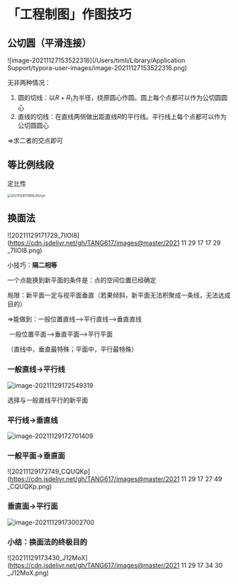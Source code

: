 # 「工程制图」作图技巧

## 公切圆（平滑连接）

![image-20211127153522316](/Users/timli/Library/Application Support/typora-user-images/image-20211127153522316.png)

无非两种情况：

1. 圆的切线：以$R+R_1$为半径，绕原圆心作圆。圆上每个点都可以作为公切圆圆心
2. 直线的切线：在直线两侧做出距直线$R$的平行线。平行线上每个点都可以作为公切圆圆心

$\Rightarrow$求二者的交点即可



## 等比例线段

定比性

<img src="https://cdn.jsdelivr.net/gh/TANG617/images@master/2021 11 29 17 19 09 _81Lfyh.png" alt="20211129171909_81Lfyh" style="zoom:50%;" />

## 换面法

![20211129171729_7IlOl8](https://cdn.jsdelivr.net/gh/TANG617/images@master/2021 11 29 17 17 29 _7IlOl8.png)

小技巧：**隔二相等**

一个点能换到新平面的条件是：点的空间位置已经确定

局限：新平面一定与视平面垂直（若果倾斜，新平面无法积聚成一条线，无法达成目的）

$\Rightarrow$能做到：一般位置直线——>平行直线——>垂直直线

​					一般位置平面——>垂直平面——>平行平面

（直线中，垂直最特殊；平面中，平行最特殊）

### 一般直线$\rightarrow$平行线

![image-20211129172549319](https://cdn.jsdelivr.net/gh/TANG617/images@master/2021%2011%2029%2017%2025%2049%20_image-20211129172549319.png)

选择与一般直线平行的新平面

### 平行线$\rightarrow$垂直线

![image-20211129172701409](https://cdn.jsdelivr.net/gh/TANG617/images@master/2021%2011%2029%2017%2027%2001%20_image-20211129172701409.png)

### 一般平面$\rightarrow$垂直面

![20211129172749_CQUQKp](https://cdn.jsdelivr.net/gh/TANG617/images@master/2021 11 29 17 27 49 _CQUQKp.png)

### 垂直面$\rightarrow$平行面

![image-20211129173002700](https://cdn.jsdelivr.net/gh/TANG617/images@master/2021%2011%2029%2017%2030%2002%20_image-20211129173002700.png)

### 小结：换面法的终极目的

![20211129173430_J12MoX](https://cdn.jsdelivr.net/gh/TANG617/images@master/2021 11 29 17 34 30 _J12MoX.png)